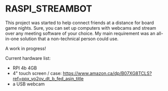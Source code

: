 
# RASPI_STREAMBOT

This project was started to help connect friends at a distance for board game nights. Sure, you can set up computers with webcams and stream over any meeting software of your choice. My main requirement was an all-in-one solution that a non-technical person could use.

A work in progress!

Current hardware list:
- RPI 4b 4GB
- 4" touch screen / case: https://www.amazon.ca/dp/B07XG8TCLS?ref=ppx_yo2ov_dt_b_fed_asin_title
- a USB webcam
